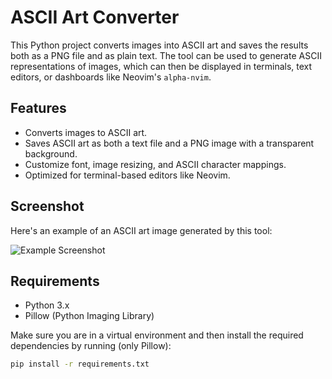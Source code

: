 # ASCII Art Converter

This Python project converts images into ASCII art and saves the results both as a PNG file and as plain text. The tool can be used to generate ASCII representations of images, which can then be displayed in terminals, text editors, or dashboards like Neovim's `alpha-nvim`.

## Features

- Converts images to ASCII art.
- Saves ASCII art as both a text file and a PNG image with a transparent background.
- Customize font, image resizing, and ASCII character mappings.
- Optimized for terminal-based editors like Neovim.

## Screenshot

Here's an example of an ASCII art image generated by this tool:

![Example Screenshot](screenshot.png)

## Requirements

- Python 3.x
- Pillow (Python Imaging Library)

Make sure you are in a virtual environment and then install the required dependencies by running (only Pillow):

```bash
pip install -r requirements.txt
```
